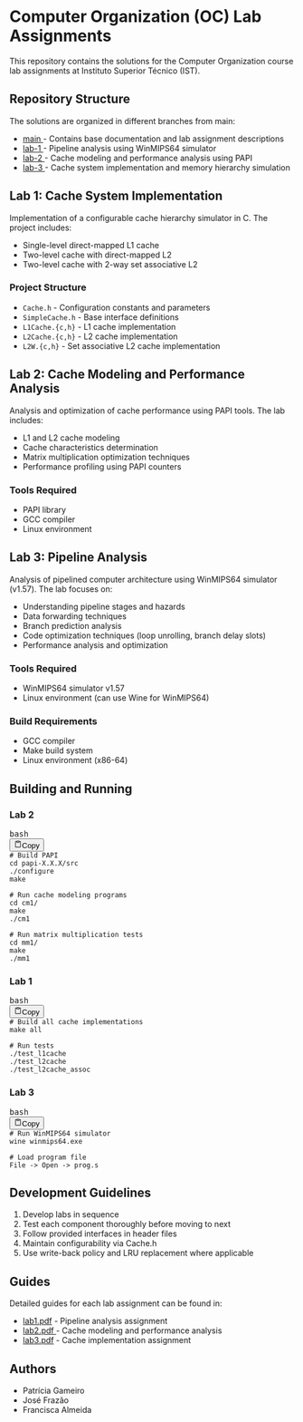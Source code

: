 # Computer Organization (OC) Lab Assignments

This repository contains the solutions for the Computer Organization course lab assignments at Instituto Superior Técnico (IST).

## Repository Structure

The solutions are organized in different branches from main:

* [main ](https://github.com/Francisca105/labs-oc/tree/main)- Contains base documentation and lab assignment descriptions
* [lab-1 ](https://github.com/Francisca105/labs-oc/tree/lab-1)- Pipeline analysis using WinMIPS64 simulator
* [lab-2 ](https://github.com/Francisca105/labs-oc/tree/lab-2)- Cache modeling and performance analysis using PAPI
* [lab-3 ](https://github.com/Francisca105/labs-oc/tree/lab-3)- Cache system implementation and memory hierarchy simulation

## Lab 1: Cache System Implementation

Implementation of a configurable cache hierarchy simulator in C. The project includes:

* Single-level direct-mapped L1 cache
* Two-level cache with direct-mapped L2
* Two-level cache with 2-way set associative L2

### Project Structure

* `Cache.h` - Configuration constants and parameters
* `SimpleCache.h` - Base interface definitions
* `L1Cache.{c,h}` - L1 cache implementation
* `L2Cache.{c,h}` - L2 cache implementation
* `L2W.{c,h}` - Set associative L2 cache implementation

## Lab 2: Cache Modeling and Performance Analysis

Analysis and optimization of cache performance using PAPI tools. The lab includes:

* L1 and L2 cache modeling
* Cache characteristics determination
* Matrix multiplication optimization techniques
* Performance profiling using PAPI counters

### Tools Required

* PAPI library
* GCC compiler
* Linux environment

## Lab 3: Pipeline Analysis

Analysis of pipelined computer architecture using WinMIPS64 simulator (v1.57). The lab focuses on:

* Understanding pipeline stages and hazards
* Data forwarding techniques
* Branch prediction analysis
* Code optimization techniques (loop unrolling, branch delay slots)
* Performance analysis and optimization

### Tools Required

* WinMIPS64 simulator v1.57
* Linux environment (can use Wine for WinMIPS64)

### Build Requirements

* GCC compiler
* Make build system
* Linux environment (x86-64)

## Building and Running

### Lab 2

<pre><div class="relative flex flex-col rounded-lg"><div class="text-text-300 absolute pl-3 pt-2.5 text-xs">bash</div><div class="pointer-events-none sticky my-0.5 ml-0.5 flex items-center justify-end px-1.5 py-1 mix-blend-luminosity top-0"><div class="from-bg-300/90 to-bg-300/70 pointer-events-auto rounded-md bg-gradient-to-b p-0.5 backdrop-blur-md"><button class="flex flex-row items-center gap-1 rounded-md p-1 py-0.5 text-xs transition-opacity delay-100 hover:bg-bg-200 opacity-60 hover:opacity-100"><svg xmlns="http://www.w3.org/2000/svg" width="14" height="14" fill="currentColor" viewBox="0 0 256 256" class="text-text-500 mr-px -translate-y-[0.5px]"><path d="M200,32H163.74a47.92,47.92,0,0,0-71.48,0H56A16,16,0,0,0,40,48V216a16,16,0,0,0,16,16H200a16,16,0,0,0,16-16V48A16,16,0,0,0,200,32Zm-72,0a32,32,0,0,1,32,32H96A32,32,0,0,1,128,32Zm72,184H56V48H82.75A47.93,47.93,0,0,0,80,64v8a8,8,0,0,0,8,8h80a8,8,0,0,0,8-8V64a47.93,47.93,0,0,0-2.75-16H200Z"></path></svg><span class="text-text-200 pr-0.5">Copy</span></button></div></div><div><div class="code-block__code !my-0 !rounded-lg !text-sm !leading-relaxed"><code class="language-bash"><span><span class="token"># Build PAPI</span><span>
</span></span><span><span></span><span class="token">cd</span><span> papi-X.X.X/src
</span></span><span>./configure
</span><span><span></span><span class="token">make</span><span>
</span></span><span>
</span><span><span></span><span class="token"># Run cache modeling programs</span><span>
</span></span><span><span></span><span class="token">cd</span><span> cm1/
</span></span><span><span></span><span class="token">make</span><span>
</span></span><span>./cm1
</span><span>
</span><span><span></span><span class="token"># Run matrix multiplication tests</span><span>
</span></span><span><span></span><span class="token">cd</span><span> mm1/
</span></span><span><span></span><span class="token">make</span><span>
</span></span><span>./mm1</span></code></div></div></div></pre>

### Lab 1

<pre><div class="relative flex flex-col rounded-lg"><div class="text-text-300 absolute pl-3 pt-2.5 text-xs">bash</div><div class="pointer-events-none sticky my-0.5 ml-0.5 flex items-center justify-end px-1.5 py-1 mix-blend-luminosity top-0"><div class="from-bg-300/90 to-bg-300/70 pointer-events-auto rounded-md bg-gradient-to-b p-0.5 backdrop-blur-md"><button class="flex flex-row items-center gap-1 rounded-md p-1 py-0.5 text-xs transition-opacity delay-100 hover:bg-bg-200 opacity-60 hover:opacity-100"><svg xmlns="http://www.w3.org/2000/svg" width="14" height="14" fill="currentColor" viewBox="0 0 256 256" class="text-text-500 mr-px -translate-y-[0.5px]"><path d="M200,32H163.74a47.92,47.92,0,0,0-71.48,0H56A16,16,0,0,0,40,48V216a16,16,0,0,0,16,16H200a16,16,0,0,0,16-16V48A16,16,0,0,0,200,32Zm-72,0a32,32,0,0,1,32,32H96A32,32,0,0,1,128,32Zm72,184H56V48H82.75A47.93,47.93,0,0,0,80,64v8a8,8,0,0,0,8,8h80a8,8,0,0,0,8-8V64a47.93,47.93,0,0,0-2.75-16H200Z"></path></svg><span class="text-text-200 pr-0.5">Copy</span></button></div></div><div><div class="code-block__code !my-0 !rounded-lg !text-sm !leading-relaxed"><code class="language-bash"><span><span class="token"># Build all cache implementations</span><span>
</span></span><span><span></span><span class="token">make</span><span> all
</span></span><span>
</span><span><span></span><span class="token"># Run tests</span><span>
</span></span><span>./test_l1cache
</span><span>./test_l2cache
</span><span>./test_l2cache_assoc</span></code></div></div></div></pre>

### Lab 3

<pre><div class="relative flex flex-col rounded-lg"><div class="text-text-300 absolute pl-3 pt-2.5 text-xs">bash</div><div class="pointer-events-none sticky my-0.5 ml-0.5 flex items-center justify-end px-1.5 py-1 mix-blend-luminosity top-0"><div class="from-bg-300/90 to-bg-300/70 pointer-events-auto rounded-md bg-gradient-to-b p-0.5 backdrop-blur-md"><button class="flex flex-row items-center gap-1 rounded-md p-1 py-0.5 text-xs transition-opacity delay-100 hover:bg-bg-200 opacity-60 hover:opacity-100"><svg xmlns="http://www.w3.org/2000/svg" width="14" height="14" fill="currentColor" viewBox="0 0 256 256" class="text-text-500 mr-px -translate-y-[0.5px]"><path d="M200,32H163.74a47.92,47.92,0,0,0-71.48,0H56A16,16,0,0,0,40,48V216a16,16,0,0,0,16,16H200a16,16,0,0,0,16-16V48A16,16,0,0,0,200,32Zm-72,0a32,32,0,0,1,32,32H96A32,32,0,0,1,128,32Zm72,184H56V48H82.75A47.93,47.93,0,0,0,80,64v8a8,8,0,0,0,8,8h80a8,8,0,0,0,8-8V64a47.93,47.93,0,0,0-2.75-16H200Z"></path></svg><span class="text-text-200 pr-0.5">Copy</span></button></div></div><div><div class="code-block__code !my-0 !rounded-lg !text-sm !leading-relaxed"><code class="language-bash"><span><span class="token"># Run WinMIPS64 simulator</span><span>
</span></span><span>wine winmips64.exe
</span><span>
</span><span><span></span><span class="token"># Load program file</span><span>
</span></span><span><span>File -</span><span class="token">></span><span> Open -</span><span class="token">></span><span> prog.s</span></span></code></div></div></div></pre>

## Development Guidelines

1. Develop labs in sequence
2. Test each component thoroughly before moving to next
3. Follow provided interfaces in header files
4. Maintain configurability via Cache.h
5. Use write-back policy and LRU replacement where applicable

## Guides

Detailed guides for each lab assignment can be found in:

* [lab1.pdf](https://github.com/Francisca105/labs-oc/blob/lab-1/oc-lab1-guide.pdf) - Pipeline analysis assignment
* [lab2.pdf ](https://github.com/Francisca105/labs-oc/blob/lab-2/oc-lab2-guide.pdf)- Cache modeling and performance analysis
* [lab3.pdf](https://github.com/Francisca105/labs-oc/blob/lab-3/oc-lab3.pdf) - Cache implementation assignment

## Authors

* Patrícia Gameiro
* José Frazão
* Francisca Almeida
